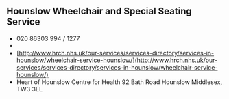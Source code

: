 
## Hounslow Wheelchair and Special Seating Service

- <i class="fa fa-phone"></i> 020 86303 994 / 1277
- <i class="fa fa-envelope"></i> <a href="mailto:"></a>
- <i class="fa fa-home"></i> [http://www.hrch.nhs.uk/our-services/services-directory/services-in-hounslow/wheelchair-service-hounslow/](http://www.hrch.nhs.uk/our-services/services-directory/services-in-hounslow/wheelchair-service-hounslow/)
- <i class="fa fa-building"></i> Heart of Hounslow Centre for Health 92 Bath Road   Hounslow Middlesex, TW3 3EL

